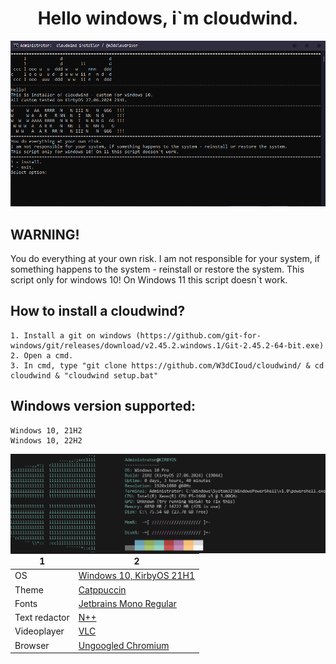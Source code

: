 <h1 align="center">Hello windows, i`m cloudwind.</h1>

![preview](./preview.png)

## WARNING!
You do everything at your own risk. 
I am not responsible for your system, if something happens to the system - reinstall or restore the system.
This script only for windows 10! On Windows 11 this script doesn`t work.

## How to install a cloudwind?
```
1. Install a git on windows (https://github.com/git-for-windows/git/releases/download/v2.45.2.windows.1/Git-2.45.2-64-bit.exe)
2. Open a cmd.
3. In cmd, type "git clone https://github.com/W3dCIoud/cloudwind/ & cd cloudwind & "cloudwind setup.bat"
```

## Windows version supported:
```
Windows 10, 21H2
Windows 10, 22H2
```

<img align="right" src="./neofetch.png" width="600px">

1               | 2
---             | ---
OS              | [Windows 10, KirbyOS 21H1](discord.gg/KirbyCS)
Theme           | [Catppuccin](https://github.com/catppuccin/catppuccin)
Fonts           | [Jetbrains Mono Regular](https://www.jetbrains.com/lp/mono/)
Text redactor   | [N++](https://notepad-plus-plus.org/)
Videoplayer     | [VLC](https://www.videolan.org/)
Browser         | [Ungoogled Chromium](https://github.com/ungoogled-software/ungoogled-chromium)
